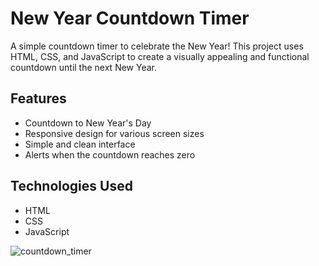 # New Year Countdown Timer

A simple countdown timer to celebrate the New Year! This project uses HTML, CSS, and JavaScript to create a visually appealing and functional countdown until the next New Year.



## Features

- Countdown to New Year's Day
- Responsive design for various screen sizes
- Simple and clean interface
- Alerts when the countdown reaches zero

## Technologies Used

- HTML
- CSS
- JavaScript


![countdown_timer](https://github.com/user-attachments/assets/a751de8c-1440-4dd0-823b-164a45ad8ebb)



